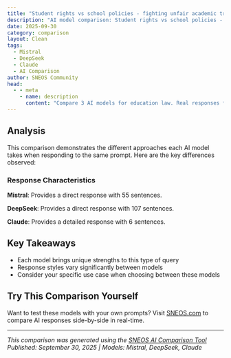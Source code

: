 ```yaml
---
title: "Student rights vs school policies - fighting unfair academic treatment"
description: "AI model comparison: Student rights vs school policies - fighting unfair academic treatment..."
date: 2025-09-30
category: comparison
layout: Clean
tags:
  - Mistral
  - DeepSeek
  - Claude
  - AI Comparison
author: SNEOS Community
head:
  - - meta
    - name: description
      content: "Compare 3 AI models for education law. Real responses from Mistral, DeepSeek, Claude with detailed analysis."
---
```


<ChatComparison
  title="Student rights vs school policies - fighting unfair academic treatment"
  prompt="Student rights vs school policies - fighting unfair academic treatment"
  :responses='{"Mistral": "Balancing student rights and school policies can be challenging, especially when students feel they are being treated unfairly. Here are some steps and considerations for addressing unfair academic treatment:\n\n### Understanding Student Rights\n1. **Due Process**: Students have the right to fair and impartial treatment, including the opportunity to present their side of the story in disciplinary matters.\n2. **Equal Protection**: Students should be treated equally and without discrimination based on factors such as race, gender, religion, or disability.\n3. **Free Speech**: Students have the right to express their opinions and beliefs, within the bounds of school policies and legal guidelines.\n4. **Privacy**: Students have the right to privacy, including the protection of their personal information and records.\n\n### Understanding School Policies\n1. **Academic Integrity**: Policies that uphold the integrity of academic work, such as rules against plagiarism and cheating.\n2. **Disciplinary Procedures**: Clear guidelines for handling disciplinary issues, including the process for appeals.\n3. **Code of Conduct**: Rules governing student behavior, both in and out of the classroom.\n4. **Grievance Procedures**: Mechanisms for students to report and address grievances, including unfair treatment.\n\n### Steps to Address Unfair Academic Treatment\n1. **Document Everything**: Keep detailed records of any incidents, communications, and evidence that support your claim of unfair treatment.\n2. **Review School Policies**: Familiarize yourself with the school\u0027s policies and procedures related to academic integrity, disciplinary actions, and grievance processes.\n3. **Seek Clarification**: If you believe you have been unfairly treated, seek clarification from the instructor or administrator involved. Sometimes, misunderstandings can be resolved through open communication.\n4. **Follow Grievance Procedures**: If the issue cannot be resolved informally, follow the school\u0027s grievance procedures. This may involve submitting a formal complaint or requesting a hearing.\n5. **Seek Support**: Utilize available resources such as student advocacy groups, counselors, or legal advisors. Some schools have ombudsmen who can help mediate disputes.\n6. **Legal Action**: As a last resort, if the school\u0027s internal processes do not resolve the issue, you may consider seeking legal advice. However, this should be a final step after exhausting all other options.\n\n### Tips for Effective Communication\n1. **Be Respectful**: Approach the situation with respect and professionalism. Avoid confrontational language or behavior.\n2. **Be Clear and Concise**: Clearly articulate your concerns and provide specific examples of unfair treatment.\n3. **Provide Evidence**: Present any documentation or evidence that supports your claim.\n4. **Stay Organized**: Keep track of all communications, meetings, and outcomes related to your grievance.\n\n### Example Scenario\nImagine a student feels they have been unfairly accused of plagiarism. Here\u2019s how they might proceed:\n\n1. **Document the Incident**: Gather all relevant materials, including the assignment, any communications with the instructor, and any evidence that supports their claim of original work.\n2. **Review Policies**: Check the school\u0027s academic integrity policy and the procedures for appealing a plagiarism accusation.\n3. **Seek Clarification**: Schedule a meeting with the instructor to discuss the accusation and present their evidence.\n4. **Follow Grievance Procedures**: If the meeting does not resolve the issue, follow the school\u0027s grievance procedures, which may involve submitting a formal appeal.\n5. **Seek Support**: Consult with a student advocate or counselor for guidance and support.\n\n### Conclusion\nAddressing unfair academic treatment requires a balanced approach that respects both student rights and school policies. By documenting incidents, understanding policies, seeking clarification, following grievance procedures, and utilizing available support, students can effectively advocate for fair treatment.", "DeepSeek": "Of course. This is a critical and often stressful situation. Navigating the conflict between student rights and school policies requires a clear-headed, strategic approach. Here is a comprehensive guide to understanding your rights and fighting unfair academic treatment.\n\n### The Core Conflict: Your Rights vs. School Authority\n\nSchools have broad authority to create and enforce policies to maintain order and promote learning. However, this authority is not absolute. Students have rights, and when school policies are applied unfairly, arbitrarily, or in a discriminatory manner, they can infringe upon those rights.\n\nYour primary rights in an academic context generally include:\n\n1. **The Right to Due Process:** This means you have the right to be notified of the accusation against you, to hear the evidence, and to tell your side of the story before a fair decision is made. This is crucial in cases of plagiarism, cheating, or behavioral misconduct that leads to academic penalties.\n2. **The Right to Non-Discrimination:** You cannot be treated unfairly based on a protected characteristic such as race, gender, religion, national origin, or disability (under laws like Title VI, Title IX, and the ADA).\n3. **The Right to Free Expression:** While limited in a school setting (e.g., it can\u0027t substantially disrupt learning), you generally have the right to express your opinions. This can be relevant if you are being penalized for a controversial but legitimate academic argument.\n4. **The Right to a Fair Grade:** Your academic evaluation should be based on your performance and a consistent application of the syllabus or rubric, not on a teacher\u0027s personal bias.\n\n---\n\n### Step-by-Step Guide to Fighting Unfair Treatment\n\nFollow these steps in order. Escalate only if the previous step fails.\n\n#### Step 1: Document Everything Meticulously\n\nThis is the most important step. Start a dedicated folder (digital and/or physical).\n* **The Incident:** Date, time, location, people present.\n* **The Policy:** Copy the exact school or class policy you believe was violated.\n* **The Evidence:** Save all relevant materials.\n * The graded assignment/exam with the teacher\u0027s comments.\n * The syllabus and any grading rubrics.\n * Emails, messages, or notes from conversations with the teacher.\n * Your own work (drafts, notes, research sources) to prove your process.\n* **A Timeline:** Write a clear, factual narrative of what happened, free from emotional language.\n\n#### Step 2: Schedule a Private Meeting with the Teacher\n\nAlways start here. Assume it might be a misunderstanding.\n* **Prepare:** Review your documentation. Decide on your goal (e.g., a regrade, a chance to redo the assignment, a clear explanation).\n* **Be Professional and Respectful:** Approach the conversation calmly. Use \u0022I\u0022 statements.\n * *Instead of:* \u0022You graded this unfairly!\u0022\n * *Try:* \u0022I was confused by the grade on this essay because I followed the rubric. Could you help me understand where I lost points so I can improve?\u0022\n* **Present Your Evidence:** Point to the syllabus rubric and your work. Ask specific questions.\n* **Propose a Solution:** \u0022Would you be willing to reconsider this section?\u0022 or \u0022Is there an opportunity to do extra credit to make up for this?\u0022\n\n#### Step 3: Escalate to the Department Chair or Academic Dean\n\nIf the teacher is unresponsive or the issue remains unresolved, move up the chain of command.\n* **Write a Formal Email/Letter:** This should be more structured than your conversation with the teacher.\n * **Subject:** Concern Regarding Grade in [Course Name] with [Teacher\u0027s Name]\n * **Introduction:** State who you are and the purpose of your message.\n * **Factual Summary:** Briefly describe the issue, referencing the attached documentation (syllabus, rubric, your work).\n * **Identify the Discrepancy:** Clearly state how the policy was applied unfairly or inconsistently.\n * **State Your Desired Resolution:** Be clear about what you want (e.g., a neutral third party to review the assignment).\n * **Attach Your Evidence.**\n* **Request a Meeting:** Ask to meet with the Chair/Dean to discuss the matter further.\n\n#### Step 4: File a Formal Appeal or Grievance\n\nMost schools have a formal academic appeals process. This is where your right to **due process** becomes critical.\n* **Find the Policy:** Locate your school\u0027s official \u0022Grade Appeal\u0022 or \u0022Student Grievance\u0022 policy in the student handbook or website. **Follow it exactly.** There are often strict deadlines.\n* **Submit a Detailed Appeal Packet:** This will include your formal letter and all supporting documentation.\n* **The Hearing:** You may have a hearing before a committee. Prepare a short, clear statement. Practice answering questions about your evidence. Remain calm and factual.\n\n#### Step 5: External Options (For Serious Violations)\n\nIf the internal process fails and the violation is severe (e.g., involving discrimination, violation of disability rights, or a complete denial of due process), you can consider external actions.\n* **Contact a Lawyer:** A lawyer can advise you on whether your legal rights have been violated and may send a letter to the school on your behalf.\n* **File a Complaint with a Government Agency:**\n * **For Discrimination (Race, Color, National Origin):** U.S. Department of Education, Office for Civil Rights (OCR).\n * **For Gender Discrimination (Title IX):** Title IX Coordinator at your school and then the OCR.\n * **For Disability Discrimination:** U.S. Department of Education, OCR, or the U.S. Department of Justice.\n\n---\n\n### Specific Scenarios and Strategies\n\n| Scenario | Your Right at Stake | Key Strategy |\n| :--- | :--- | :--- |\n| **Accusation of Plagiarism** | **Due Process.** The burden of proof is on the school. | Present your drafts, notes, and sources. Ask for the specific sentences/ideas in question and show how you did the work. If you made a citation error, admit it and argue it was unintentional and doesn\u0027t constitute academic dishonesty. |\n| **Inconsistent Grading** | **Fair Grade / Due Process.** | Compare your work against the rubric and against other students\u0027 work (if possible and appropriate). Demonstrate that the same standard was not applied to everyone. |\n| **Grade Lowered for Behavioral or Personal Reasons** | **Fair Grade / Due Process.** | Argue that academic grades must reflect academic performance, not a teacher\u0027s personal feelings. Point to the syllabus policy on grading. |\n| **Disability Accommodations Denied** | **Non-Discrimination (ADA/Rehab Act).** | Formalize your request through the school\u0027s Disability Services Office. Have documentation ready. This is a very strong legal right. |\n| **Penalized for Expressive Content** | **Free Expression.** | Argue that your work was relevant to the assignment and did not cause a substantial disruption. Distinguish between poor argumentation (which can be graded down) and forbidden content. |\n\n### Key Principles to Remember\n\n* **Know Your Policy:** Your most powerful weapon is the school\u0027s own written policy. Use it against them when it\u0027s being misapplied.\n* **Professionalism is Power:** Emotional, angry outbursts will undermine your case. Stick to the facts and be respectful.\n* **You Are Your Own Best Advocate:** No one will care about this as much as you do. Take ownership of the process.\n* **Pick Your Battles:** Is this a minor point deduction or a grade that affects your scholarship/graduation? Weigh the stress of the fight against the potential outcome.\n\nFighting for fairness can be daunting, but by being organized, knowing your rights, and using the proper channels, you can effectively challenge unfair academic treatment.", "Claude": "I understand you\u0027re dealing with what feels like unfair academic treatment. Here\u0027s how to approach this systematically:\n\n## Know Your Rights\n- **Due process**: Right to know expectations, receive fair grading, and appeal decisions\n- **Equal treatment**: Protection from discrimination and arbitrary enforcement\n- **Academic freedom**: Right to express views respectfully in academic contexts\n- **Privacy**: Protection of educational records (FERPA)\n\n## Document Everything\n- Save all assignments, tests, emails, and communications\n- Record dates, times, and details of incidents\n- Keep grading rubrics and course syllabi\n- Note any witnesses to unfair treatment\n\n## Steps to Take\n\n### 1. Direct Communication\n- Speak with the teacher/professor first\n- Be specific about your concerns\n- Ask for clarification on policies or grades\n- Request feedback in writing when possible\n\n### 2. Follow the Chain\n- Department head or academic advisor\n- Dean of students or academic affairs\n- School administration\n- School board (K-12) or academic senate (college)\n\n### 3. Formal Appeals\n- Grade appeal process\n- Academic grievance procedures\n- Title IX complaints (if discrimination-based)\n- State education department complaints\n\n## Get Support\n- Student government/advocacy groups\n- Academic advisors or counselors\n- Parent involvement (if appropriate)\n- Legal aid societies for serious violations\n\nWhat specific situation are you facing? This would help me provide more targeted advice for your circumstances."}' 
  published-date="11:36"
/>

## Analysis

This comparison demonstrates the different approaches each AI model takes when responding to the same prompt. Here are the key differences observed:

### Response Characteristics

**Mistral**: Provides a direct response with 55 sentences. 

**DeepSeek**: Provides a direct response with 107 sentences. 

**Claude**: Provides a detailed response with 6 sentences. 

## Key Takeaways

- Each model brings unique strengths to this type of query
- Response styles vary significantly between models
- Consider your specific use case when choosing between these models

## Try This Comparison Yourself

Want to test these models with your own prompts? Visit [SNEOS.com](https://sneos.com) to compare AI responses side-by-side in real-time.

---

*This comparison was generated using the [SNEOS AI Comparison Tool](https://sneos.com)*
*Published: September 30, 2025 | Models: Mistral, DeepSeek, Claude*
